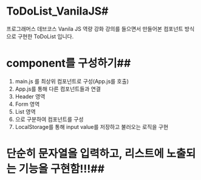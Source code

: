 # ToDoList_VanilaJS#
프로그래머스 데브코스 
Vanila JS 역량 강화
강의를 들으면서 만들어본
컴포넌트 방식으로 구현한
ToDoList 입니다.

# component를 구성하기##
1. main.js 를 최상위 컴포넌트로 구성(App.js를 호출)
2. App.js를 통해 다른 컴포넌트들과 연결
3. Header 영역
4. Form 영역
5. List 영역 
6. 으로 구분하여 컴포넌트를 구성 
7. LocalStorage를 통해 input value를 저장하고 불러오는 로직을 구현

# 단순히 문자열을 입력하고, 리스트에 노출되는 기능을 구현함!!!##
